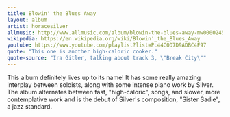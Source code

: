 ```yaml
---
title: Blowin' the Blues Away
layout: album
artist: horacesilver
allmusic: http://www.allmusic.com/album/blowin-the-blues-away-mw0000245581
wikipedia: https://en.wikipedia.org/wiki/Blowin'_the_Blues_Away
youtube: https://www.youtube.com/playlist?list=PL44C0D7D9ADBC4F97
quote: "This one is another high-caloric cooker."
quote-source: "Ira Gitler, talking about track 3, \"Break City\""
---
```


This album definitely lives up to its name! It has some really amazing interplay between soloists, along with some intense piano work by Silver. The album alternates between fast, "high-caloric", songs, and slower, more contemplative work and is the debut of Silver's composition, "Sister Sadie", a jazz standard.

